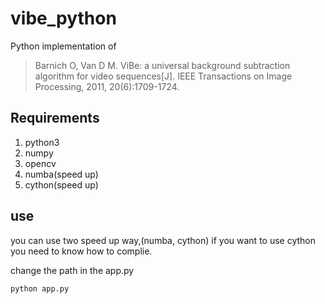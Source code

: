 # vibe_python
Python implementation of
> Barnich O, Van D M. ViBe: a universal background subtraction algorithm for video sequences[J]. IEEE Transactions on Image Processing, 2011, 20(6):1709-1724.

## Requirements

1. python3
2. numpy
3. opencv
4. numba(speed up)
5. cython(speed up)

## use
you can use two speed up way,(numba, cython)
if you want to use cython you need to know how to complie.

change the path in the app.py
```shell
python app.py 
```
